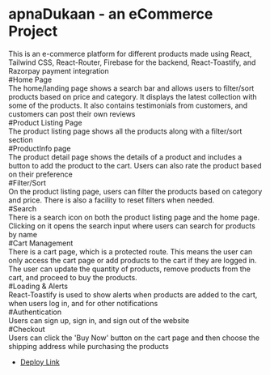 # apnaDukaan - an eCommerce Project <br/>
This is an e-commerce platform for different products made using React, Tailwind CSS, React-Router, Firebase for the backend, React-Toastify, and Razorpay payment integration
<br/>
#Home Page <br/>
The home/landing page shows a search bar and allows users to filter/sort products based on price and category. It displays the latest collection with some of the products. It also contains testimonials from customers, and customers can post their own reviews
<br/>
#Product Listing Page <br/>
The product listing page shows all the products along with a filter/sort section
<br/>
#ProductInfo page <br/>
The product detail page shows the details of a product and includes a button to add the product to the cart. Users can also rate the product based on their preference
<br/>
#Filter/Sort </br>
On the product listing page, users can filter the products based on category and price. There is also a facility to reset filters when needed.
<br/>
#Search <br/>
There is a search icon on both the product listing page and the home page. Clicking on it opens the search input where users can search for products by name
<br/>
#Cart Management <br/>
There is a cart page, which is a protected route. This means the user can only access the cart page or add products to the cart if they are logged in. The user can update the quantity of products, remove products from the cart, and proceed to buy the products.
<br/>
#Loading & Alerts <br/>
React-Toastify is used to show alerts when products are added to the cart, when users log in, and for other notifications
<br/>
#Authentication <br/>
Users can sign up, sign in, and sign out of the website
<br/>
#Checkout <br/>
Users can click the 'Buy Now' button on the cart page and then choose the shipping address while purchasing the products

- [Deploy Link](https://apnadukaan.vercel.app/)
